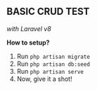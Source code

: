 ## BASIC CRUD TEST

*with Laravel v8*

**How to setup?**
1. Run `php artisan migrate`
2. Run `php artisan db:seed`
3. Run `php artisan serve`
4. Now, give it a shot!



